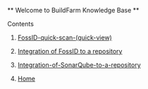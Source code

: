 ** Welcome to BuildFarm Knowledge Base **

Contents


1. [FossID-quick-scan-(quick-view)](./FossID-quick-scan-%28quick-view%29.md)

2. [Integration of FossID to a repository](./Integration-of-FossID-to-a-repository.md)

3. [Integration-of-SonarQube-to-a-repository](./Integration-of-SonarQube-to-a-repository.md)

4. [Home](./Home.md)



